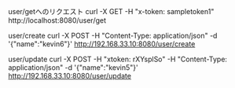 user/getへのリクエスト
curl -X GET  -H "x-token: sampletoken1"   http://localhost:8080/user/get

user/create
curl -X POST  -H "Content-Type: application/json" -d '{"name":"kevin6"}'
http://192.168.33.10:8080/user/create

user/update
curl -X POST  -H "xtoken: rXYsplSo" -H "Content-Type: application/json" -d '{"name":"kevin5"}' http://192.168.33.10:8080/user/update
